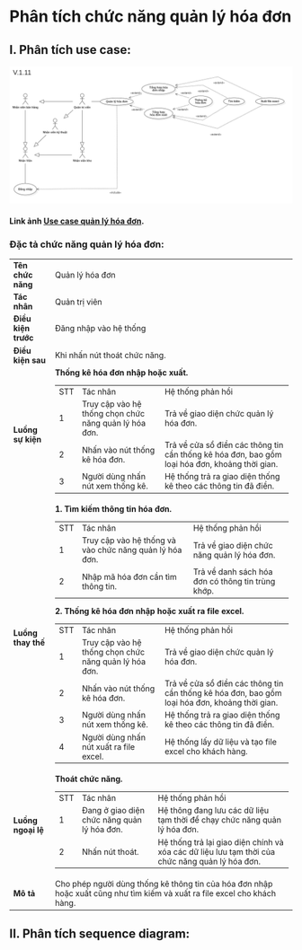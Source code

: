 # Phân tích chức năng quản lý hóa đơn

## I. Phân tích use case:

![use-case-bill-management](images/UseCaseBillManagement.png)

#### Link ảnh [Use case quản lý hóa đơn](images/UseCaseBillManagement.png).

### Đặc tả chức năng quản lý hóa đơn:

<table>
  <tbody>
    <tr>
      <td>
        <b>Tên chức năng</b>
      </td>
      <td>Quản lý hóa đơn</td>
    </tr>
    <tr>
      <td>
        <b>Tác nhân</b>
      </td>
      <td>Quản trị viên</td>
    </tr>
    <tr>
      <td>
        <b>Điều kiện trước</b>
      </td>
      <td>Đăng nhập vào hệ thống</td>
    </tr>
    <tr>
      <td>
        <b>Điều kiện sau</b>
      </td>
      <td>
       Khi nhấn nút thoát chức năng.
      </td>
    </tr>
    <tr>
      <td>
        <b>Luồng sự kiện</b>
      </td>
      <td>
        <table>
          <tbody>
            <span><b>Thống kê hóa đơn nhập hoặc xuất.</b></span>
            <tr>
              <td>STT</td>
              <td>Tác nhân</td>
              <td>Hệ thống phản hồi</td>
            </tr>
            <tr>
              <td>1</td>
              <td>Truy cập vào hệ thống chọn chức năng quản lý hóa đơn.</td>
              <td>
                Trả về giao diện chức quản lý hóa đơn.
              </td>
            </tr>
            <tr>
              <td>2</td>
              <td>Nhấn vào nút thống kê hóa đơn.</td>
              <td>
                Trả về cửa sổ điền các thông tin cần thống kê hóa đơn, bao gồm loại hóa đơn, khoảng thời gian.
              </td>
            </tr>
            <tr>
              <td>3</td>
              <td>Người dùng nhấn nút xem thống kê.</td>
              <td>
                Hệ thống trả ra giao diện thống kê theo các thông tin đã điền.
              </td>
            </tr>
          </tbody>
        </table>
      </td>
    </tr>
    <tr>
      <td>
        <b>Luồng thay thế</b>
      </td>
      <td>
        <table>
          <tbody>
            <span><b>1. Tìm kiếm thông tin hóa đơn.</b></span>
            <tr>
              <td>STT</td>
              <td>Tác nhân</td>
              <td>Hệ thống phản hồi</td>
            </tr>
            <tr>
              <td>1</td>
              <td>Truy cập vào hệ thống và vào chức năng quản lý hóa đơn.</td>
              <td>
                Trả về giao diện chức năng quản lý hóa đơn.
              </td>
            </tr>
            <tr>
              <td>2</td>
              <td>Nhập mã hóa đơn cần tìm thông tin.</td>
              <td>
                Trả về danh sách hóa đơn có thông tin trùng khớp.
              </td>
            </tr>
          </tbody>
        </table>
        <table>
          <tbody>
            <span><b>2. Thống kê hóa đơn nhập hoặc xuất ra file excel.</b></span>
            <tr>
              <td>STT</td>
              <td>Tác nhân</td>
              <td>Hệ thống phản hồi</td>
            </tr>
            <tr>
              <td>1</td>
              <td>Truy cập vào hệ thống chọn chức năng quản lý hóa đơn.</td>
              <td>
                Trả về giao diện chức quản lý hóa đơn.
              </td>
            </tr>
            <tr>
              <td>2</td>
              <td>Nhấn vào nút thống kê hóa đơn.</td>
              <td>
                Trả về cửa sổ điền các thông tin cần thống kê hóa đơn, bao gồm loại hóa đơn, khoảng thời gian.
              </td>
            </tr>
            <tr>
              <td>3</td>
              <td>Người dùng nhấn nút xem thống kê.</td>
              <td>
                Hệ thống trả ra giao diện thống kê theo các thông tin đã điền.
              </td>
            </tr>
            <tr>
              <td>4</td>
              <td>Người dùng nhấn nút xuất ra file excel.</td>
              <td>
                Hệ thống lấy dữ liệu và tạo file excel cho khách hàng.
              </td>
            </tr>
          </tbody>
        </table>
      </td>
    </tr>
        <tr>
      <td>
        <b>Luồng ngoại lệ</b>
      </td>
      <td>
        <table>
          <tbody>
            <span><b>Thoát chức năng.</b></span>
            <tr>
              <td>STT</td>
              <td>Tác nhân</td>
              <td>Hệ thống phản hồi</td>
            </tr>
            <tr>
              <td>1</td>
              <td>Đang ở giao diện chức năng quản lý hóa đơn.</td>
              <td>
                Hệ thông đang lưu các dữ liệu tạm thời để chạy chức năng quản lý hóa đơn.
              </td>
            </tr>
            <tr>
              <td>2</td>
              <td>Nhấn nút thoát.</td>
              <td>
                Hệ thống trả lại giao diện chính và xóa các dữ liệu lưu tạm thời của chức năng quản lý hóa đơn.
              </td>
            </tr>
          </tbody>
        </table>
      </td>
    </tr>
    <tr>
      <td>
        <b>Mô tả</b>
      </td>
      <td>
        Cho phép người dùng thống kê thông tin của hóa đơn nhập hoặc xuất cũng như tìm kiếm và xuất ra file excel cho khách hàng.
      </td>
    </tr>
  </tbody>
</table>

## II. Phân tích sequence diagram: